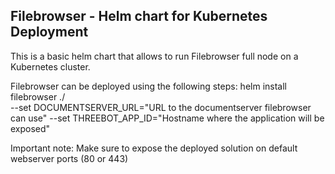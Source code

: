 ## Filebrowser - Helm chart for Kubernetes Deployment

This is a basic helm chart that allows to run Filebrowser full node on a Kubernetes cluster.

Filebrowser can be deployed using the following steps:
helm install filebrowser ./ \
--set DOCUMENTSERVER_URL="URL to the documentserver filebrowser can use"
--set THREEBOT_APP_ID="Hostname where the application will be exposed" 

Important note:
Make sure to expose the deployed solution on default webserver ports  (80 or 443)